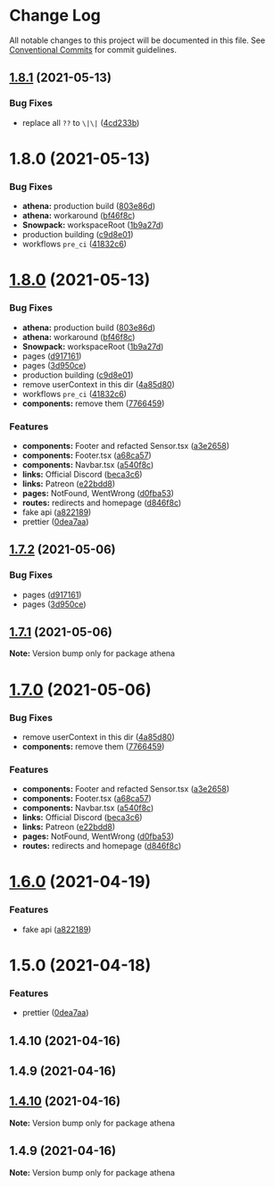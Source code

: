 # Change Log

All notable changes to this project will be documented in this file.
See [Conventional Commits](https://conventionalcommits.org) for commit guidelines.

## [1.8.1](https://github.com/oadpoaw/xetha/compare/athena@1.7.2...athena@1.8.1) (2021-05-13)


### Bug Fixes

* replace all `??` to `\|\|` ([4cd233b](https://github.com/oadpoaw/xetha/commit/4cd233b71b7ac31a95e50b559d46fce42c2f745a))



# 1.8.0 (2021-05-13)


### Bug Fixes

* **athena:** production build ([803e86d](https://github.com/oadpoaw/xetha/commit/803e86d232692468243b3e0d6c8d7e478cea1fe4))
* **athena:** workaround ([bf46f8c](https://github.com/oadpoaw/xetha/commit/bf46f8c171ac1d3a7763445a78916bf51ef25342))
* **Snowpack:** workspaceRoot ([1b9a27d](https://github.com/oadpoaw/xetha/commit/1b9a27d0a2c578afdebff36f3e5d694b632b51bc))
* production building ([c9d8e01](https://github.com/oadpoaw/xetha/commit/c9d8e01e4315a9857fa987a0356ac112f739a27c))
* workflows `pre_ci` ([41832c6](https://github.com/oadpoaw/xetha/commit/41832c609e65684d4b8377298bbbebe3bd38f13f))





# [1.8.0](https://github.com/oadpoaw/xetha/compare/v1.4.10...v1.8.0) (2021-05-13)


### Bug Fixes

* **athena:** production build ([803e86d](https://github.com/oadpoaw/xetha/commit/803e86d232692468243b3e0d6c8d7e478cea1fe4))
* **athena:** workaround ([bf46f8c](https://github.com/oadpoaw/xetha/commit/bf46f8c171ac1d3a7763445a78916bf51ef25342))
* **Snowpack:** workspaceRoot ([1b9a27d](https://github.com/oadpoaw/xetha/commit/1b9a27d0a2c578afdebff36f3e5d694b632b51bc))
* pages ([d917161](https://github.com/oadpoaw/xetha/commit/d9171610478c2ca11baec846cff64b6d445a24b9))
* pages ([3d950ce](https://github.com/oadpoaw/xetha/commit/3d950ced968b5878c3635b0f2b65fd9ba74bb9a4))
* production building ([c9d8e01](https://github.com/oadpoaw/xetha/commit/c9d8e01e4315a9857fa987a0356ac112f739a27c))
* remove userContext in this dir ([4a85d80](https://github.com/oadpoaw/xetha/commit/4a85d8009cd1abd3381c636805f60499acc689cd))
* workflows `pre_ci` ([41832c6](https://github.com/oadpoaw/xetha/commit/41832c609e65684d4b8377298bbbebe3bd38f13f))
* **components:** remove them ([7766459](https://github.com/oadpoaw/xetha/commit/7766459351da3c293abc6ad5f70c51aff55bb6a7))


### Features

* **components:** Footer and refacted Sensor.tsx ([a3e2658](https://github.com/oadpoaw/xetha/commit/a3e26580a6644357df156cea0130c8f254cb1506))
* **components:** Footer.tsx ([a68ca57](https://github.com/oadpoaw/xetha/commit/a68ca57e591d348d66353c12c5e8c1d707b9a144))
* **components:** Navbar.tsx ([a540f8c](https://github.com/oadpoaw/xetha/commit/a540f8c8049a1209e4dcbb029c5b435a00ac3710))
* **links:** Official Discord ([beca3c6](https://github.com/oadpoaw/xetha/commit/beca3c62b3d8b8f7a66178bfe164ebb0130d7424))
* **links:** Patreon ([e22bdd8](https://github.com/oadpoaw/xetha/commit/e22bdd8ad75de3eb63cf5eb3070b3687289ae9d1))
* **pages:** NotFound, WentWrong ([d0fba53](https://github.com/oadpoaw/xetha/commit/d0fba53006743340b103d9fac071cab271bd8984))
* **routes:** redirects and homepage ([d846f8c](https://github.com/oadpoaw/xetha/commit/d846f8cdda28a459a141341c59cc0f502bce78b3))
* fake api ([a822189](https://github.com/oadpoaw/xetha/commit/a822189952420b03d037b5650bd79de894083a1a))
* prettier ([0dea7aa](https://github.com/oadpoaw/xetha/commit/0dea7aa6f153fece5628b7a8513aaf995a6010ae))





## [1.7.2](https://github.com/xetha-bot/xetha/compare/athena@1.7.1...athena@1.7.2) (2021-05-06)


### Bug Fixes

* pages ([d917161](https://github.com/xetha-bot/xetha/commit/d9171610478c2ca11baec846cff64b6d445a24b9))
* pages ([3d950ce](https://github.com/xetha-bot/xetha/commit/3d950ced968b5878c3635b0f2b65fd9ba74bb9a4))





## [1.7.1](https://github.com/xetha-bot/xetha/compare/athena@1.7.0...athena@1.7.1) (2021-05-06)

**Note:** Version bump only for package athena





# [1.7.0](https://github.com/xetha-bot/xetha/compare/athena@1.6.0...athena@1.7.0) (2021-05-06)


### Bug Fixes

* remove userContext in this dir ([4a85d80](https://github.com/xetha-bot/xetha/commit/4a85d8009cd1abd3381c636805f60499acc689cd))
* **components:** remove them ([7766459](https://github.com/xetha-bot/xetha/commit/7766459351da3c293abc6ad5f70c51aff55bb6a7))


### Features

* **components:** Footer and refacted Sensor.tsx ([a3e2658](https://github.com/xetha-bot/xetha/commit/a3e26580a6644357df156cea0130c8f254cb1506))
* **components:** Footer.tsx ([a68ca57](https://github.com/xetha-bot/xetha/commit/a68ca57e591d348d66353c12c5e8c1d707b9a144))
* **components:** Navbar.tsx ([a540f8c](https://github.com/xetha-bot/xetha/commit/a540f8c8049a1209e4dcbb029c5b435a00ac3710))
* **links:** Official Discord ([beca3c6](https://github.com/xetha-bot/xetha/commit/beca3c62b3d8b8f7a66178bfe164ebb0130d7424))
* **links:** Patreon ([e22bdd8](https://github.com/xetha-bot/xetha/commit/e22bdd8ad75de3eb63cf5eb3070b3687289ae9d1))
* **pages:** NotFound, WentWrong ([d0fba53](https://github.com/xetha-bot/xetha/commit/d0fba53006743340b103d9fac071cab271bd8984))
* **routes:** redirects and homepage ([d846f8c](https://github.com/xetha-bot/xetha/commit/d846f8cdda28a459a141341c59cc0f502bce78b3))





# [1.6.0](https://github.com/xetha-bot/xetha/compare/athena@1.5.0...athena@1.6.0) (2021-04-19)


### Features

* fake api ([a822189](https://github.com/xetha-bot/xetha/commit/a822189952420b03d037b5650bd79de894083a1a))





# 1.5.0 (2021-04-18)


### Features

* prettier ([0dea7aa](https://github.com/xetha-bot/xetha/commit/0dea7aa6f153fece5628b7a8513aaf995a6010ae))



## 1.4.10 (2021-04-16)



## 1.4.9 (2021-04-16)





## [1.4.10](https://github.com/xetha-bot/xetha/compare/v1.4.9...v1.4.10) (2021-04-16)

**Note:** Version bump only for package athena





## 1.4.9 (2021-04-16)

**Note:** Version bump only for package athena
